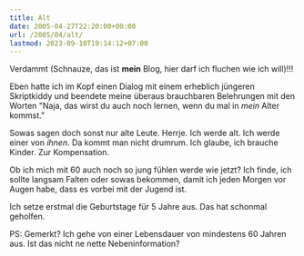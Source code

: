 ```yaml
---
title: Alt
date: 2005-04-27T22:20:00+00:00
url: /2005/04/alt/
lastmod: 2023-09-10T19:14:12+07:00
---
```

Verdammt (Schnauze, das ist **mein** Blog, hier darf ich fluchen wie ich will)!!!

Eben hatte ich im Kopf einen Dialog mit einem erheblich jüngeren Skriptkiddy und beendete meine überaus brauchbaren Belehrungen mit den Worten "Naja, das wirst du auch noch lernen, wenn du mal in _mein_ Alter kommst."

Sowas sagen doch sonst nur alte Leute. Herrje. Ich werde alt. Ich werde einer von _ihnen_. Da kommt man nicht drumrum. Ich glaube, ich brauche Kinder. Zur Kompensation.

Ob ich mich mit 60 auch noch so jung fühlen werde wie jetzt? Ich finde, ich sollte langsam Falten oder sowas bekommen, damit ich jeden Morgen vor Augen habe, dass es vorbei mit der Jugend ist.

Ich setze erstmal die Geburtstage für 5 Jahre aus. Das hat schonmal geholfen.

PS: Gemerkt? Ich gehe von einer Lebensdauer von mindestens 60 Jahren aus. Ist das nicht ne nette Nebeninformation?
